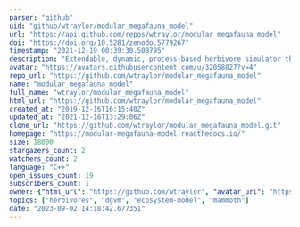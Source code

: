 ```yaml
---
parser: "github"
uid: "github/wtraylor/modular_megafauna_model"
url: "https://api.github.com/repos/wtraylor/modular_megafauna_model"
doi: "https://doi.org/10.5281/zenodo.5779267"
timestamp: "2021-12-19 00:39:30.508795"
description: "Extendable, dynamic, process-based herbivore simulator that can be integrated into a dynamic vegetation model. Written as a C++ library."
avatar: "https://avatars.githubusercontent.com/u/32058827?v=4"
repo_url: "https://github.com/wtraylor/modular_megafauna_model"
name: "modular_megafauna_model"
full_name: "wtraylor/modular_megafauna_model"
html_url: "https://github.com/wtraylor/modular_megafauna_model"
created_at: "2019-12-16T16:15:40Z"
updated_at: "2021-12-16T13:29:06Z"
clone_url: "https://github.com/wtraylor/modular_megafauna_model.git"
homepage: "https://modular-megafauna-model.readthedocs.io/"
size: 18000
stargazers_count: 2
watchers_count: 2
language: "C++"
open_issues_count: 19
subscribers_count: 1
owner: {"html_url": "https://github.com/wtraylor", "avatar_url": "https://avatars.githubusercontent.com/u/32058827?v=4", "login": "wtraylor", "type": "User"}
topics: ["herbivores", "dgvm", "ecosystem-model", "mammoth"]
date: "2023-09-02 14:18:42.677351"
---
```

